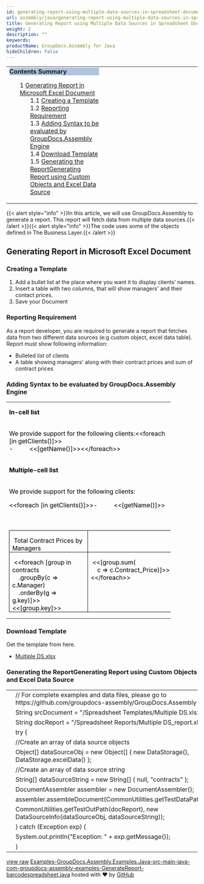```yaml
---
id: generating-report-using-multiple-data-sources-in-spreadsheet-document
url: assembly/java/generating-report-using-multiple-data-sources-in-spreadsheet-document
title: Generating Report using Multiple Data Sources in Spreadsheet Document
weight: 2
description: ""
keywords: 
productName: GroupDocs.Assembly for Java
hideChildren: False
---
```

<table class="sectionMacro" border="0" cellpadding="5" cellspacing="0" width="100%"><tbody><tr><td valign="top" width="50%"><div class="panel" style="border-top-width: 1px; border-right-width: 1px; border-bottom-width: 1px; border-left-width: 1px;"><div class="panelHeader" style="border-bottom-width: 1px; background-color: rgb(176, 196, 222);"><b>Contents Summary</b></div><div class="panelContent"><style type="text/css">div.rbtoc1593026733318 { padding-top: 0px; padding-right: 0px; padding-bottom: 0px; padding-left: 0px; }div.rbtoc1593026733318 ul { list-style-type: none; list-style-image: none; margin-left: 0px; }div.rbtoc1593026733318 li { margin-left: 0px; padding-left: 0px; }</style><div class="toc rbtoc1593026733318"><ul class="toc-indentation"><li><span class="TOCOutline">1</span> <a href="#GeneratingReportusingMultipleDataSourcesinSpreadsheetDocument-GeneratingReportinMicrosoftExcelDocument">Generating Report in Microsoft Excel Document</a><ul class="toc-indentation"><li><span class="TOCOutline">1.1</span> <a href="#GeneratingReportusingMultipleDataSourcesinSpreadsheetDocument-CreatingaTemplate">Creating a Template</a></li><li><span class="TOCOutline">1.2</span> <a href="#GeneratingReportusingMultipleDataSourcesinSpreadsheetDocument-ReportingRequirement">Reporting Requirement</a></li><li><span class="TOCOutline">1.3</span> <a href="#GeneratingReportusingMultipleDataSourcesinSpreadsheetDocument-AddingSyntaxtobeevaluatedbyGroupDocs.AssemblyEngine">Adding Syntax to be evaluated by GroupDocs.Assembly Engine</a></li><li><span class="TOCOutline">1.4</span> <a href="#GeneratingReportusingMultipleDataSourcesinSpreadsheetDocument-DownloadTemplate">Download Template</a></li><li><span class="TOCOutline">1.5</span> <a href="#GeneratingReportusingMultipleDataSourcesinSpreadsheetDocument-GeneratingtheReportGeneratingReportusingCustomObjectsandExcelDataSource">Generating the ReportGenerating Report using Custom Objects and Excel Data Source</a></li></ul></li></ul></div></div></div></td><td valign="top" width="15%">&nbsp;</td><td valign="top" width="35%">&nbsp;</td></tr></tbody></table>

{{< alert style="info" >}}In this article, we will use GroupDocs.Assembly to generate a report. This report will fetch data from multiple data sources.{{< /alert >}}{{< alert style="info" >}}The code uses some of the objects defined in The Business Layer.{{< /alert >}}

## Generating Report in Microsoft Excel Document

### Creating a Template

1.  Add a bullet list at the place where you want it to display clients' names.
2.  Insert a table with two columns, that will show managers' and their contact prices.
3.  Save your Document

### Reporting Requirement

As a report developer, you are required to generate a report that fetches data from two different data sources (e:g custom object, excel data table). Report must show following information:

*   Bulleted list of clients
*   A table showing managers' along with their contract prices and sum of contract prices

### Adding Syntax to be evaluated by GroupDocs.Assembly Engine

<table class="MsoNormalTable" border="0" cellspacing="0" cellpadding="0" width="433" style="width: 324.45pt; border-collapse: collapse;"><tbody><tr style="height: 15pt;"><td width="433" nowrap="" valign="bottom" style="width: 324.45pt; padding-top: 0in; padding-right: 5.4pt; padding-bottom: 0in; padding-left: 5.4pt; height: 15pt;"><p class="MsoNormal" style="margin-bottom: 0.0001pt; line-height: normal;"><b><span style="color: black;">In-cell list</span></b></p></td></tr><tr style="height: 15pt;"><td width="433" nowrap="" valign="bottom" style="width: 324.45pt; padding-top: 0in; padding-right: 5.4pt; padding-bottom: 0in; padding-left: 5.4pt; height: 15pt;"></td></tr><tr style="height: 45pt;"><td width="433" style="width: 324.45pt; padding-top: 0in; padding-right: 5.4pt; padding-bottom: 0in; padding-left: 5.4pt; height: 45pt;"><p class="MsoNormal" style="margin-bottom: 0.0001pt; line-height: normal;"><span style="color: black;">We provide support for the following clients:&lt;&lt;foreach [in getClients()]&gt;&gt;<br>- &nbsp;&nbsp;&nbsp;&nbsp;&nbsp;&nbsp;&nbsp;&nbsp; &lt;&lt;[getName()]&gt;&gt;&lt;&lt;/foreach&gt;&gt;</span></p></td></tr><tr style="height: 15pt;"><td width="433" nowrap="" style="width: 324.45pt; padding-top: 0in; padding-right: 5.4pt; padding-bottom: 0in; padding-left: 5.4pt; height: 15pt;"></td></tr><tr style="height: 15pt;"><td width="433" nowrap="" style="width: 324.45pt; padding-top: 0in; padding-right: 5.4pt; padding-bottom: 0in; padding-left: 5.4pt; height: 15pt;"><p class="MsoNormal" style="margin-bottom: 0.0001pt; line-height: normal;"><b><span style="color: black;">Multiple-cell list</span></b></p></td></tr><tr style="height: 15pt;"><td width="433" nowrap="" style="width: 324.45pt; padding-top: 0in; padding-right: 5.4pt; padding-bottom: 0in; padding-left: 5.4pt; height: 15pt;"></td></tr><tr style="height: 15pt;"><td width="433" nowrap="" valign="bottom" style="width: 324.45pt; padding-top: 0in; padding-right: 5.4pt; padding-bottom: 0in; padding-left: 5.4pt; height: 15pt;"><p class="MsoNormal" style="margin-bottom: 0.0001pt; line-height: normal;"><span style="color: black;">We provide support for the following clients:</span></p></td></tr><tr style="height: 15pt;"><td width="433" nowrap="" valign="bottom" style="width: 324.45pt; padding-top: 0in; padding-right: 5.4pt; padding-bottom: 0in; padding-left: 5.4pt; height: 15pt;"><p class="MsoNormal" style="margin-bottom: 0.0001pt; line-height: normal;"><span style="color: black;">&lt;&lt;foreach [in getClients()]&gt;&gt;- &nbsp;&nbsp;&nbsp;&nbsp;&nbsp;&nbsp;&nbsp;&nbsp; &lt;&lt;[getName()]&gt;&gt;</span></p></td></tr><tr style="height: 15pt;"><td width="433" nowrap="" valign="bottom" style="width: 324.45pt; padding-top: 0in; padding-right: 5.4pt; padding-bottom: 0in; padding-left: 5.4pt; height: 15pt;"></td></tr><tr style="height: 15pt;"><td width="433" nowrap="" valign="bottom" style="width: 324.45pt; padding-top: 0in; padding-right: 5.4pt; padding-bottom: 0in; padding-left: 5.4pt; height: 15pt;"></td></tr><tr style="height: 15pt;"><td width="433" nowrap="" valign="bottom" style="width: 324.45pt; padding-top: 0in; padding-right: 5.4pt; padding-bottom: 0in; padding-left: 5.4pt; height: 15pt;"><table class="MsoTableGrid" border="1" cellspacing="0" cellpadding="0" style="border-collapse: collapse; border-top-color: initial; border-top-style: none; border-top-width: initial; border-right-color: initial; border-right-style: none; border-right-width: initial; border-bottom-color: initial; border-bottom-style: none; border-bottom-width: initial; border-left-color: initial; border-left-style: none; border-left-width: initial;"><tbody><tr><td width="200" valign="top" style="width: 150.2pt; border-top-color: windowtext; border-top-style: solid; border-top-width: 1pt; border-right-color: windowtext; border-right-style: solid; border-right-width: 1pt; border-bottom-color: windowtext; border-bottom-style: solid; border-bottom-width: 1pt; border-left-color: windowtext; border-left-style: solid; border-left-width: 1pt; padding-top: 0in; padding-right: 5.4pt; padding-bottom: 0in; padding-left: 5.4pt;"><p class="MsoNormal" style="margin-bottom: 0.0001pt; line-height: normal;"><b><span style="color: black;">&nbsp;</span></b><span style="color: black;">Total Contract Prices by Managers</span></p></td><td width="217" valign="top" style="width: 162.45pt; border-top-color: windowtext; border-top-style: solid; border-top-width: 1pt; border-right-color: windowtext; border-right-style: solid; border-right-width: 1pt; border-bottom-color: windowtext; border-bottom-style: solid; border-bottom-width: 1pt; border-left-color: initial; border-left-style: none; border-left-width: initial; padding-top: 0in; padding-right: 5.4pt; padding-bottom: 0in; padding-left: 5.4pt;"><p class="MsoNormal" style="margin-bottom: 0.0001pt; line-height: normal;"><span style="font-size: 10pt; font-family: &quot;Times New Roman&quot;, serif;">&nbsp;</span></p></td></tr><tr><td width="200" style="width: 150.2pt; border-top-color: initial; border-top-style: none; border-top-width: initial; border-right-color: windowtext; border-right-style: solid; border-right-width: 1pt; border-bottom-color: windowtext; border-bottom-style: solid; border-bottom-width: 1pt; border-left-color: windowtext; border-left-style: solid; border-left-width: 1pt; padding-top: 0in; padding-right: 5.4pt; padding-bottom: 0in; padding-left: 5.4pt;"><p class="MsoNormal" style="margin-bottom: 0.0001pt; line-height: normal;"><b><span style="color: black;">&nbsp;</span></b><span style="color: black;">&lt;&lt;foreach [group in contracts<br>&nbsp;&nbsp;&nbsp; .groupBy(c =&gt; c.Manager)<br>&nbsp;&nbsp;&nbsp; .orderBy(g =&gt; g.key)]&gt;&gt;&lt;&lt;[group.key]&gt;&gt;</span></p></td><td width="217" valign="top" style="width: 162.45pt; border-top-color: initial; border-top-style: none; border-top-width: initial; border-left-color: initial; border-left-style: none; border-left-width: initial; border-bottom-color: windowtext; border-bottom-style: solid; border-bottom-width: 1pt; border-right-color: windowtext; border-right-style: solid; border-right-width: 1pt; padding-top: 0in; padding-right: 5.4pt; padding-bottom: 0in; padding-left: 5.4pt;"><p class="MsoNormal" style="margin-bottom: 0.0001pt; line-height: normal;"><span style="color: black;">&nbsp;&lt;&lt;[group.sum(<br>&nbsp;&nbsp;&nbsp; c =&gt; c.Contract_Price)]&gt;&gt;&lt;&lt;/foreach&gt;&gt;</span></p></td></tr></tbody></table></td></tr></tbody></table>

### Download Template

Get the template from here.

*   [Multiple DS.xlsx](https://github.com/groupdocs-assembly/GroupDocs.Assembly-for-Java/blob/master/Examples/GroupDocs.Assembly.Examples.Java/Data/Storage/Spreadsheet%20Templates/Multiple%20DS.xlsx?raw=true)

### Generating the ReportGenerating Report using Custom Objects and Excel Data Source

<table class="highlight tab-size js-file-line-container" data-tab-size="8" data-paste-markdown-skip=""><tbody><tr><td id="file-examples-groupdocs-assembly-examples-java-src-main-java-com-groupdocs-assembly-examples-generatereport-barcodespreadsheet-java-L1" class="blob-num js-line-number" data-line-number="1"></td><td id="file-examples-groupdocs-assembly-examples-java-src-main-java-com-groupdocs-assembly-examples-generatereport-barcodespreadsheet-java-LC1" class="blob-code blob-code-inner js-file-line"><span class="pl-c"><span class="pl-c">//</span> For complete examples and data files, please go to https://github.com/groupdocs-assembly/GroupDocs.Assembly-for-Java</span></td></tr><tr><td id="file-examples-groupdocs-assembly-examples-java-src-main-java-com-groupdocs-assembly-examples-generatereport-barcodespreadsheet-java-L2" class="blob-num js-line-number" data-line-number="2"></td><td id="file-examples-groupdocs-assembly-examples-java-src-main-java-com-groupdocs-assembly-examples-generatereport-barcodespreadsheet-java-LC2" class="blob-code blob-code-inner js-file-line"><span class="pl-smi">String</span> srcDocument <span class="pl-k">=</span> <span class="pl-s"><span class="pl-pds">"</span>/Spreadsheet Templates/Multiple DS.xlsx<span class="pl-pds">"</span></span>;</td></tr><tr><td id="file-examples-groupdocs-assembly-examples-java-src-main-java-com-groupdocs-assembly-examples-generatereport-barcodespreadsheet-java-L3" class="blob-num js-line-number" data-line-number="3"></td><td id="file-examples-groupdocs-assembly-examples-java-src-main-java-com-groupdocs-assembly-examples-generatereport-barcodespreadsheet-java-LC3" class="blob-code blob-code-inner js-file-line"><span class="pl-smi">String</span> docReport <span class="pl-k">=</span> <span class="pl-s"><span class="pl-pds">"</span>/Spreadsheet Reports/Multiple DS_report.xlsx<span class="pl-pds">"</span></span>;</td></tr><tr><td id="file-examples-groupdocs-assembly-examples-java-src-main-java-com-groupdocs-assembly-examples-generatereport-barcodespreadsheet-java-L4" class="blob-num js-line-number" data-line-number="4"></td><td id="file-examples-groupdocs-assembly-examples-java-src-main-java-com-groupdocs-assembly-examples-generatereport-barcodespreadsheet-java-LC4" class="blob-code blob-code-inner js-file-line"><span class="pl-k">try</span> {</td></tr><tr><td id="file-examples-groupdocs-assembly-examples-java-src-main-java-com-groupdocs-assembly-examples-generatereport-barcodespreadsheet-java-L5" class="blob-num js-line-number" data-line-number="5"></td><td id="file-examples-groupdocs-assembly-examples-java-src-main-java-com-groupdocs-assembly-examples-generatereport-barcodespreadsheet-java-LC5" class="blob-code blob-code-inner js-file-line"><span class="pl-c"><span class="pl-c">//</span>Create an array of data source objects</span></td></tr><tr><td id="file-examples-groupdocs-assembly-examples-java-src-main-java-com-groupdocs-assembly-examples-generatereport-barcodespreadsheet-java-L6" class="blob-num js-line-number" data-line-number="6"></td><td id="file-examples-groupdocs-assembly-examples-java-src-main-java-com-groupdocs-assembly-examples-generatereport-barcodespreadsheet-java-LC6" class="blob-code blob-code-inner js-file-line"><span class="pl-k">Object</span>[] dataSourceObj <span class="pl-k">=</span> <span class="pl-k">new</span> <span class="pl-smi">Object</span>[] { <span class="pl-k">new</span> <span class="pl-smi">DataStorage</span>(), <span class="pl-smi">DataStorage</span><span class="pl-k">.</span>excelData() };</td></tr><tr><td id="file-examples-groupdocs-assembly-examples-java-src-main-java-com-groupdocs-assembly-examples-generatereport-barcodespreadsheet-java-L7" class="blob-num js-line-number" data-line-number="7"></td><td id="file-examples-groupdocs-assembly-examples-java-src-main-java-com-groupdocs-assembly-examples-generatereport-barcodespreadsheet-java-LC7" class="blob-code blob-code-inner js-file-line"><span class="pl-c"><span class="pl-c">//</span>Create an array of data source string</span></td></tr><tr><td id="file-examples-groupdocs-assembly-examples-java-src-main-java-com-groupdocs-assembly-examples-generatereport-barcodespreadsheet-java-L8" class="blob-num js-line-number" data-line-number="8"></td><td id="file-examples-groupdocs-assembly-examples-java-src-main-java-com-groupdocs-assembly-examples-generatereport-barcodespreadsheet-java-LC8" class="blob-code blob-code-inner js-file-line"><span class="pl-k">String</span>[] dataSourceString <span class="pl-k">=</span> <span class="pl-k">new</span> <span class="pl-smi">String</span>[] { <span class="pl-c1">null</span>, <span class="pl-s"><span class="pl-pds">"</span>contracts<span class="pl-pds">"</span></span> };</td></tr><tr><td id="file-examples-groupdocs-assembly-examples-java-src-main-java-com-groupdocs-assembly-examples-generatereport-barcodespreadsheet-java-L9" class="blob-num js-line-number" data-line-number="9"></td><td id="file-examples-groupdocs-assembly-examples-java-src-main-java-com-groupdocs-assembly-examples-generatereport-barcodespreadsheet-java-LC9" class="blob-code blob-code-inner js-file-line"><span class="pl-smi">DocumentAssembler</span> assembler <span class="pl-k">=</span> <span class="pl-k">new</span> <span class="pl-smi">DocumentAssembler</span>();</td></tr><tr><td id="file-examples-groupdocs-assembly-examples-java-src-main-java-com-groupdocs-assembly-examples-generatereport-barcodespreadsheet-java-L10" class="blob-num js-line-number" data-line-number="10"></td><td id="file-examples-groupdocs-assembly-examples-java-src-main-java-com-groupdocs-assembly-examples-generatereport-barcodespreadsheet-java-LC10" class="blob-code blob-code-inner js-file-line">assembler<span class="pl-k">.</span>assembleDocument(<span class="pl-smi">CommonUtilities</span><span class="pl-k">.</span>getTestDataPath(srcDocument),</td></tr><tr><td id="file-examples-groupdocs-assembly-examples-java-src-main-java-com-groupdocs-assembly-examples-generatereport-barcodespreadsheet-java-L11" class="blob-num js-line-number" data-line-number="11"></td><td id="file-examples-groupdocs-assembly-examples-java-src-main-java-com-groupdocs-assembly-examples-generatereport-barcodespreadsheet-java-LC11" class="blob-code blob-code-inner js-file-line"><span class="pl-smi">CommonUtilities</span><span class="pl-k">.</span>getTestOutPath(docReport), <span class="pl-k">new</span> <span class="pl-smi">DataSourceInfo</span>(dataSourceObj, dataSourceString));</td></tr><tr><td id="file-examples-groupdocs-assembly-examples-java-src-main-java-com-groupdocs-assembly-examples-generatereport-barcodespreadsheet-java-L12" class="blob-num js-line-number" data-line-number="12"></td><td id="file-examples-groupdocs-assembly-examples-java-src-main-java-com-groupdocs-assembly-examples-generatereport-barcodespreadsheet-java-LC12" class="blob-code blob-code-inner js-file-line">} <span class="pl-k">catch</span> (<span class="pl-smi">Exception</span> exp) {</td></tr><tr><td id="file-examples-groupdocs-assembly-examples-java-src-main-java-com-groupdocs-assembly-examples-generatereport-barcodespreadsheet-java-L13" class="blob-num js-line-number" data-line-number="13"></td><td id="file-examples-groupdocs-assembly-examples-java-src-main-java-com-groupdocs-assembly-examples-generatereport-barcodespreadsheet-java-LC13" class="blob-code blob-code-inner js-file-line"><span class="pl-smi">System</span><span class="pl-k">.</span>out<span class="pl-k">.</span>println(<span class="pl-s"><span class="pl-pds">"</span>Exception: <span class="pl-pds">"</span></span> <span class="pl-k">+</span> exp<span class="pl-k">.</span>getMessage());</td></tr><tr><td id="file-examples-groupdocs-assembly-examples-java-src-main-java-com-groupdocs-assembly-examples-generatereport-barcodespreadsheet-java-L14" class="blob-num js-line-number" data-line-number="14"></td><td id="file-examples-groupdocs-assembly-examples-java-src-main-java-com-groupdocs-assembly-examples-generatereport-barcodespreadsheet-java-LC14" class="blob-code blob-code-inner js-file-line">}</td></tr></tbody></table>

[view raw](https://gist.github.com/GroupDocsGists/b758da2fedf86e75aefafe122a297cad/raw/1879d3fb99c32f67d036c0545245d6f991dc63af/Examples-GroupDocs.Assembly.Examples.Java-src-main-java-com-groupdocs-assembly-examples-GenerateReport-barcodespreadsheet.java) [Examples-GroupDocs.Assembly.Examples.Java-src-main-java-com-groupdocs-assembly-examples-GenerateReport-barcodespreadsheet.java](https://gist.github.com/GroupDocsGists/b758da2fedf86e75aefafe122a297cad#file-examples-groupdocs-assembly-examples-java-src-main-java-com-groupdocs-assembly-examples-generatereport-barcodespreadsheet-java) hosted with ❤ by [GitHub](https://github.com)
